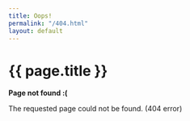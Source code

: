 ```yaml
---
title: Oops!
permalink: "/404.html"
layout: default
---
```


<h1>{{ page.title }}</h1>

<p><strong>Page not found :(</strong></p>
<p>The requested page could not be found. (404 error)</p>

